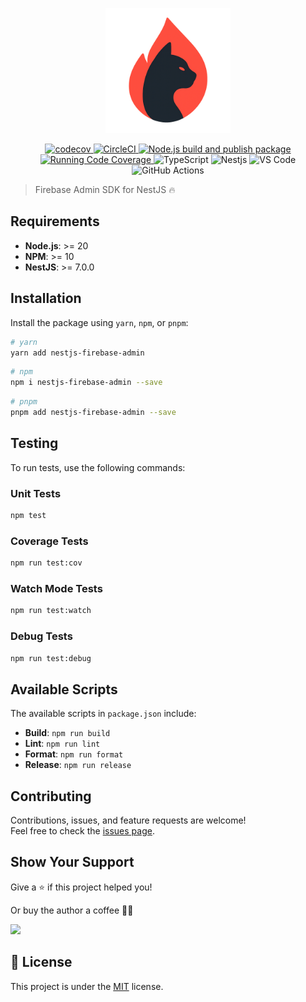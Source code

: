 <p align="center">
  <img src="art/logo.png" alt="nestjs-firebase-admin logo" width="200">
</p>

<p align="center">
  <a href="https://codecov.io/gh/hebertcisco/nestjs-firebase-admin">
    <img src="https://codecov.io/gh/hebertcisco/nestjs-firebase-admin/branch/main/graph/badge.svg?token=N0IW1UNNIP" alt="codecov">
  </a>
  <a href="https://dl.circleci.com/status-badge/redirect/gh/hebertcisco/nestjs-firebase-admin/tree/main">
    <img src="https://dl.circleci.com/status-badge/img/gh/hebertcisco/nestjs-firebase-admin/tree/main.svg?style=svg" alt="CircleCI">
  </a>
  <a href="https://github.com/hebertcisco/nestjs-firebase-admin/actions/workflows/npm-publish.yml">
    <img src="https://github.com/hebertcisco/nestjs-firebase-admin/actions/workflows/npm-publish.yml/badge.svg" alt="Node.js build and publish package">
  </a>
  <a href="https://github.com/hebertcisco/nestjs-firebase-admin/actions/workflows/coverage.yml">
    <img src="https://github.com/hebertcisco/nestjs-firebase-admin/actions/workflows/coverage.yml/badge.svg" alt="Running Code Coverage">
  </a>
  <img src="https://img.shields.io/badge/TypeScript-007ACC?style=flat&logo=typescript&logoColor=white" alt="TypeScript">
  <img src="https://img.shields.io/badge/Nestjs-ea2845?style=flat&logo=nestjs&logoColor=white" alt="Nestjs">
  <img src="https://img.shields.io/badge/VS_Code-0078D4?style=flat&logo=visual%20studio%20code&logoColor=white" alt="VS Code">
  <img src="https://img.shields.io/badge/github%20actions-%232671E5.svg?style=flat&logo=githubactions&logoColor=white" alt="GitHub Actions">
</p>

> Firebase Admin SDK for NestJS :fire:

## Requirements

- **Node.js**: >= 20
- **NPM**: >= 10
- **NestJS**: >= 7.0.0

## Installation

Install the package using `yarn`, `npm`, or `pnpm`:

```bash
# yarn
yarn add nestjs-firebase-admin
```

```bash
# npm
npm i nestjs-firebase-admin --save
```

```bash
# pnpm
pnpm add nestjs-firebase-admin --save
```

## Testing

To run tests, use the following commands:

### Unit Tests

```bash
npm test
```

### Coverage Tests

```bash
npm run test:cov
```

### Watch Mode Tests

```bash
npm run test:watch
```

### Debug Tests

```bash
npm run test:debug
```

## Available Scripts

The available scripts in `package.json` include:

- **Build**: `npm run build`
- **Lint**: `npm run lint`
- **Format**: `npm run format`
- **Release**: `npm run release`

## Contributing

Contributions, issues, and feature requests are welcome!<br />Feel free to check the [issues page](https://github.com/hebertcisco/nestjs-firebase-admin/issues).

## Show Your Support

Give a ⭐️ if this project helped you!

Or buy the author a coffee 🙌🏾

<a href="https://www.buymeacoffee.com/hebertcisco">
    <img src="https://img.buymeacoffee.com/button-api/?text=Buy me a coffee&emoji=&slug=hebertcisco&button_colour=FFDD00&font_colour=000000&font_family=Inter&outline_colour=000000&coffee_colour=ffffff" />
</a>

## 📝 License

This project is under the [MIT](LICENSE) license.
